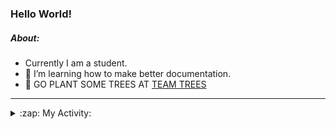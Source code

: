 ### Hello World!

##### About:
- Currently I am a student.
- 🌱 I’m learning how to make better documentation.
- 🌱 GO PLANT SOME TREES AT [TEAM TREES](https://teamtrees.org/)

---
<details>
  <summary>:zap: My Activity:</summary>
  
<!--START_SECTION:waka-->
![Code Time](http://img.shields.io/badge/Code%20Time-1%2C152%20hrs%2044%20mins-blue)

**I'm a Night 🦉** 

```text
🌞 Morning                1583 commits        ██░░░░░░░░░░░░░░░░░░░░░░░   09.55 % 
🌆 Daytime                5744 commits        █████████░░░░░░░░░░░░░░░░   34.64 % 
🌃 Evening                4798 commits        ███████░░░░░░░░░░░░░░░░░░   28.93 % 
🌙 Night                  4459 commits        ███████░░░░░░░░░░░░░░░░░░   26.89 % 
```
📅 **I'm Most Productive on Wednesday** 

```text
Monday                   2445 commits        ████░░░░░░░░░░░░░░░░░░░░░   14.74 % 
Tuesday                  2212 commits        ███░░░░░░░░░░░░░░░░░░░░░░   13.34 % 
Wednesday                3807 commits        ██████░░░░░░░░░░░░░░░░░░░   22.96 % 
Thursday                 2125 commits        ███░░░░░░░░░░░░░░░░░░░░░░   12.81 % 
Friday                   1647 commits        ██░░░░░░░░░░░░░░░░░░░░░░░   09.93 % 
Saturday                 1467 commits        ██░░░░░░░░░░░░░░░░░░░░░░░   08.85 % 
Sunday                   2881 commits        ████░░░░░░░░░░░░░░░░░░░░░   17.37 % 
```


📊 **This Week I Spent My Time On** 

```text
🔥 Editors: 
VS Code                  4 mins              █████████████████████████   100.00 % 

🐱‍💻 Projects: 
giveth-dapps-v2          4 mins              ██████████████████████░░░   86.23 % 
praise                   0 secs              ███░░░░░░░░░░░░░░░░░░░░░░   13.77 % 
```


 Last Updated on 22/07/2023 01:36:40 UTC
<!--END_SECTION:waka-->
</details>
